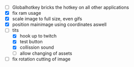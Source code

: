 - [ ] Globalhotkey bricks the hotkey on all other applications
- [x] fix ram usage
- [x] scale image to full size, even gifs
- [x] position mainimage using coordinates aswell
- [ ] tits
	- [x] hook up to twitch
	- [x] test button
	- [x] collission sound
	- [ ] allow changing of assets
- [ ] fix rotation cutting of image